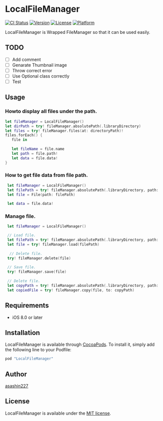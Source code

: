 # LocalFileManager

[![CI Status](http://img.shields.io/travis/asashin227/LocalFileManager.svg?style=flat)](https://travis-ci.org/asashin227/LocalFileManager)
[![Version](https://img.shields.io/cocoapods/v/LocalFileManager.svg?style=flat)](http://cocoapods.org/pods/LocalFileManager)
[![License](https://img.shields.io/cocoapods/l/LocalFileManager.svg?style=flat)](http://cocoapods.org/pods/LocalFileManager)
[![Platform](https://img.shields.io/cocoapods/p/LocalFileManager.svg?style=flat)](http://cocoapods.org/pods/LocalFileManager)

LocalFileManager is Wrapped FileManager so that it can be used easily.

## TODO
- [ ] Add comment
- [ ] Genarate Thumbnail image
- [ ] Throw correct error
- [ ] Use Optional class correctly
- [ ] Test  

## Usage
### Howto display all files under the path.


 ```swift
 let fileManager = LocalFileManager()
 let dirPath = try! fileManager.absolutePath(.libraryDirectory)
 let files = try! fileManager.files(at: directoryPath)!
 files.forEach() {
 	file in
 	
 	let fileName = file.name
 	let path = file.path!
 	let data = file.data!
 }
 
 ```

### How to get file data from file path.

```swift
 let fileManager = LocalFileManager()
 let filePath = try! fileManager.absolutePath(.libraryDirectory, path: "/hoge/fuga/img.png")
 let file = File(path: filePath)
 
 let data = file.data!

```

### Manage file.

```swift
 let fileManager = LocalFileManager()

 // Load file.
 let filePath = try! fileManager.absolutePath(.libraryDirectory, path: "/hoge/fuga/img.png")
 let file = try! fileManager.load(filePath)
 
  // Delete file. 
 try! fileManager.delete(file)
 
 // Save file.
 try! fileManager.save(file)
 
 // Delete file. 
 let copyPath = try! fileManager.absolutePath(.libraryDirectory, path: "/hoge/fuga/img.png")
 let copiedFile = try! fileManager.copy(file, to: copyPath)

```


## Requirements

- iOS 8.0 or later

## Installation

LocalFileManager is available through [CocoaPods](http://cocoapods.org). To install
it, simply add the following line to your Podfile:

```ruby
pod "LocalFileManager"
```

## Author

[asashin227](https://github.com/asashin227)

## License
[MIT]: http://www.opensource.org/licenses/mit-license.php
LocalFileManager is available under the [MIT license][MIT]. 

